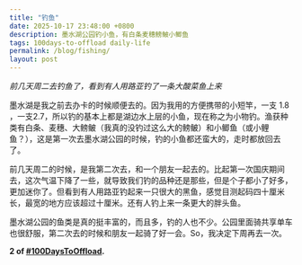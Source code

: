 ```yaml
---
title: "钓鱼"
date: 2025-10-17 23:48:00 +0800
description: 墨水湖公园钓小鱼，有白条麦穗鳑鲏小鲫鱼
tags: 100days-to-offload daily-life
permalink: /blog/fishing/
layout: post
---
```


*前几天周二去钓鱼了，看到有人用路亚钓了一条大酸菜鱼上来*

墨水湖是我之前去办卡的时候顺便去的。因为我用的方便携带的小短竿，一支 1.8 ，一支2.7，所以钓的基本上都是湖边水上层的小鱼，现在称之为小物钓。渔获种类有白条、麦穗、大鳑鲏（我真的没钓过这么大的鳑鲏）和小鲫鱼（或小鲤鱼？），这是第一次去墨水湖公园的时候，钓的小鱼都还蛮大的，走时都放回去了。

前几天周二的时候，是我第二次去，和一个朋友一起去的。比起第一次国庆期间去，这次气温下降了一些，就导致我们钓的品种还是那些，但是个子都小了好多，更加迷你了。但看到有人用路亚钓起来一只很大的黑鱼，感觉目测起码四十厘米长，最宽的地方应该超过十厘米。还有人钓上来一条更大的胖头鱼。

墨水湖公园的鱼类是真的挺丰富的，而且多，钓的人也不少。公园里面骑共享单车也很舒服，第二次去的时候和朋友一起骑了好一会。So，我决定下周再去一次。

**2 of [#100DaysToOffload](https://100daystooffload.com/).**
